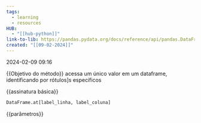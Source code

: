 ```yaml
---
tags:
  - learning
  - resources
HUB:
  - "[[hub-python]]"
link-to-lib: https://pandas.pydata.org/docs/reference/api/pandas.DataFrame.at.html
created: "[[09-02-2024]]"
---
```

2024-02-09 09:16

{{Objetivo do método}}
acessa um único valor em um dataframe, identificando por rótulos]s específicos 

{{assinatura básica}}

```python
DataFrame.at[label_linha, label_coluna]
```

{{parâmetros}}

